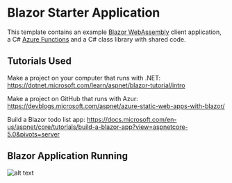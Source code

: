 # Blazor Starter Application

This template contains an example [Blazor WebAssembly](https://docs.microsoft.com/aspnet/core/blazor/?view=aspnetcore-3.1#blazor-webassembly) client application, a C# [Azure Functions](https://docs.microsoft.com/azure/azure-functions/functions-overview) and a C# class library with shared code.

## Tutorials Used
Make a project on your computer that runs with .NET: https://dotnet.microsoft.com/learn/aspnet/blazor-tutorial/intro

Make a project on GitHub that runs with Azur: https://devblogs.microsoft.com/aspnet/azure-static-web-apps-with-blazor/

Build a Blazor todo list app: https://docs.microsoft.com/en-us/aspnet/core/tutorials/build-a-blazor-app?view=aspnetcore-5.0&pivots=server




## Blazor Application Running


![alt text]()
